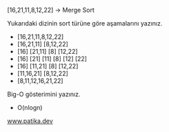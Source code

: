 [16,21,11,8,12,22] -> Merge Sort

Yukarıdaki dizinin sort türüne göre aşamalarını yazınız.

 -   [16,21,11,8,12,22] 
 -   [16,21,11]               [8,12,22]       
 -  [16]    [21,11]         [8]    [12,22]    
 -  [16]   [21] [11]        [8]   [12] [22]    
 -  [16]    [11,21]         [8]    [12,22]    
 -    [11,16,21]              [8,12,22]        
 -    [8,11,12,16,21,22]
 
 Big-O gösterimini yazınız.
 
 - O(nlogn)
 
 
  www.patika.dev

